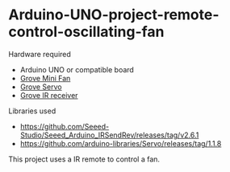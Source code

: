 # Arduino-UNO-project-remote-control-oscillating-fan

Hardware required
- Arduino UNO or compatible board
- [Grove Mini Fan](https://www.seeedstudio.com/Grove-Mini-Fan-v1-1.html)
- [Grove Servo](https://www.seeedstudio.com/Grove-Servo.html)
- [Grove IR receiver](https://www.seeedstudio.com/Grove-Infrared-Receiver.html)

Libraries used
- https://github.com/Seeed-Studio/Seeed_Arduino_IRSendRev/releases/tag/v2.6.1
- https://github.com/arduino-libraries/Servo/releases/tag/1.1.8

This project uses a IR remote to control a fan.
